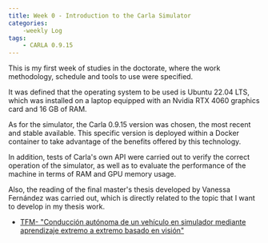 ```yaml
---
title: Week 0 - Introduction to the Carla Simulator
categories:
    -weekly Log
tags:
    - CARLA 0.9.15
---
```


This is my first week of studies in the doctorate, where the work methodology, schedule and tools to use were specified.

It was defined that the operating system to be used is Ubuntu 22.04 LTS, which was installed on a laptop equipped with an Nvidia RTX 4060 graphics card and 16 GB of RAM.

As for the simulator, the Carla 0.9.15 version was chosen, the most recent and stable available. This specific version is deployed within a Docker container to take advantage of the benefits offered by this technology.

In addition, tests of Carla's own API were carried out to verify the correct operation of the simulator, as well as to evaluate the performance of the machine in terms of RAM and GPU memory usage.

Also, the reading of the final master's thesis developed by Vanessa Fernández was carried out, which is directly related to the topic that I want to develop in my thesis work.

+ [TFM- "Conducción autónoma de un vehículo en
simulador mediante aprendizaje extremo a
extremo basado en visión"](https://gsyc.urjc.es/jmplaza/students/tfm-deeplearning_autonomous_navigation-vanessa-2019.pdf)